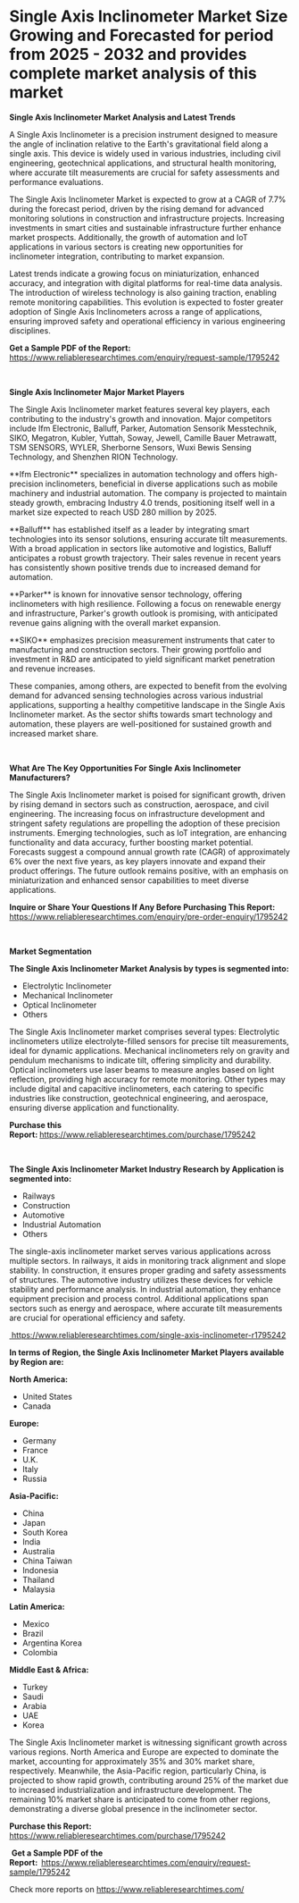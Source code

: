 <p><h1>Single Axis Inclinometer Market Size Growing and Forecasted for period from 2025 - 2032 and provides complete market analysis of this market</h1></p><p><strong>Single Axis Inclinometer Market Analysis and Latest Trends</strong></p>
<p><p>A Single Axis Inclinometer is a precision instrument designed to measure the angle of inclination relative to the Earth's gravitational field along a single axis. This device is widely used in various industries, including civil engineering, geotechnical applications, and structural health monitoring, where accurate tilt measurements are crucial for safety assessments and performance evaluations.</p><p>The Single Axis Inclinometer Market is expected to grow at a CAGR of 7.7% during the forecast period, driven by the rising demand for advanced monitoring solutions in construction and infrastructure projects. Increasing investments in smart cities and sustainable infrastructure further enhance market prospects. Additionally, the growth of automation and IoT applications in various sectors is creating new opportunities for inclinometer integration, contributing to market expansion. </p><p>Latest trends indicate a growing focus on miniaturization, enhanced accuracy, and integration with digital platforms for real-time data analysis. The introduction of wireless technology is also gaining traction, enabling remote monitoring capabilities. This evolution is expected to foster greater adoption of Single Axis Inclinometers across a range of applications, ensuring improved safety and operational efficiency in various engineering disciplines.</p></p>
<p><strong>Get a Sample PDF of the Report:&nbsp;</strong> <a href="https://www.reliableresearchtimes.com/enquiry/request-sample/1795242?utm_campaign=2035&utm_medium=2&utm_source=Github&utm_content=ia&utm_term=19022025&utm_id=single-axis-inclinometer">https://www.reliableresearchtimes.com/enquiry/request-sample/1795242</a></p>
<p>&nbsp;</p>
<p><strong>Single Axis Inclinometer Major Market Players</strong></p>
<p><p>The Single Axis Inclinometer market features several key players, each contributing to the industry's growth and innovation. Major competitors include Ifm Electronic, Balluff, Parker, Automation Sensorik Messtechnik, SIKO, Megatron, Kubler, Yuttah, Soway, Jewell, Camille Bauer Metrawatt, TSM SENSORS, WYLER, Sherborne Sensors, Wuxi Bewis Sensing Technology, and Shenzhen RION Technology.</p><p>**Ifm Electronic** specializes in automation technology and offers high-precision inclinometers, beneficial in diverse applications such as mobile machinery and industrial automation. The company is projected to maintain steady growth, embracing Industry 4.0 trends, positioning itself well in a market size expected to reach USD 280 million by 2025.</p><p>**Balluff** has established itself as a leader by integrating smart technologies into its sensor solutions, ensuring accurate tilt measurements. With a broad application in sectors like automotive and logistics, Balluff anticipates a robust growth trajectory. Their sales revenue in recent years has consistently shown positive trends due to increased demand for automation.</p><p>**Parker** is known for innovative sensor technology, offering inclinometers with high resilience. Following a focus on renewable energy and infrastructure, Parker's growth outlook is promising, with anticipated revenue gains aligning with the overall market expansion.</p><p>**SIKO** emphasizes precision measurement instruments that cater to manufacturing and construction sectors. Their growing portfolio and investment in R&D are anticipated to yield significant market penetration and revenue increases.</p><p>These companies, among others, are expected to benefit from the evolving demand for advanced sensing technologies across various industrial applications, supporting a healthy competitive landscape in the Single Axis Inclinometer market. As the sector shifts towards smart technology and automation, these players are well-positioned for sustained growth and increased market share.</p></p>
<p>&nbsp;</p>
<p><strong>What Are The Key Opportunities For Single Axis Inclinometer Manufacturers?</strong></p>
<p><p>The Single Axis Inclinometer market is poised for significant growth, driven by rising demand in sectors such as construction, aerospace, and civil engineering. The increasing focus on infrastructure development and stringent safety regulations are propelling the adoption of these precision instruments. Emerging technologies, such as IoT integration, are enhancing functionality and data accuracy, further boosting market potential. Forecasts suggest a compound annual growth rate (CAGR) of approximately 6% over the next five years, as key players innovate and expand their product offerings. The future outlook remains positive, with an emphasis on miniaturization and enhanced sensor capabilities to meet diverse applications.</p></p>
<p><strong>Inquire or Share Your Questions If Any Before Purchasing This Report:</strong> <a href="https://www.reliableresearchtimes.com/enquiry/pre-order-enquiry/1795242?utm_campaign=2035&utm_medium=2&utm_source=Github&utm_content=ia&utm_term=19022025&utm_id=single-axis-inclinometer">https://www.reliableresearchtimes.com/enquiry/pre-order-enquiry/1795242</a></p>
<p>&nbsp;</p>
<p><strong>Market Segmentation</strong></p>
<p><strong>The Single Axis Inclinometer Market Analysis by types is segmented into:</strong></p>
<p><ul><li>Electrolytic Inclinometer</li><li>Mechanical Inclinometer</li><li>Optical Inclinometer</li><li>Others</li></ul></p>
<p><p>The Single Axis Inclinometer market comprises several types: Electrolytic inclinometers utilize electrolyte-filled sensors for precise tilt measurements, ideal for dynamic applications. Mechanical inclinometers rely on gravity and pendulum mechanisms to indicate tilt, offering simplicity and durability. Optical inclinometers use laser beams to measure angles based on light reflection, providing high accuracy for remote monitoring. Other types may include digital and capacitive inclinometers, each catering to specific industries like construction, geotechnical engineering, and aerospace, ensuring diverse application and functionality.</p></p>
<p><strong>Purchase this Report:&nbsp;</strong><a href="https://www.reliableresearchtimes.com/purchase/1795242?utm_campaign=2035&utm_medium=2&utm_source=Github&utm_content=ia&utm_term=19022025&utm_id=single-axis-inclinometer">https://www.reliableresearchtimes.com/purchase/1795242</a></p>
<p>&nbsp;</p>
<p><strong>The Single Axis Inclinometer Market Industry Research by Application is segmented into:</strong></p>
<p><ul><li>Railways</li><li>Construction</li><li>Automotive</li><li>Industrial Automation</li><li>Others</li></ul></p>
<p><p>The single-axis inclinometer market serves various applications across multiple sectors. In railways, it aids in monitoring track alignment and slope stability. In construction, it ensures proper grading and safety assessments of structures. The automotive industry utilizes these devices for vehicle stability and performance analysis. In industrial automation, they enhance equipment precision and process control. Additional applications span sectors such as energy and aerospace, where accurate tilt measurements are crucial for operational efficiency and safety.</p></p>
<p><a href="https://www.reliableresearchtimes.com/single-axis-inclinometer-r1795242?utm_campaign=2035&utm_medium=2&utm_source=Github&utm_content=ia&utm_term=19022025&utm_id=single-axis-inclinometer">&nbsp;https://www.reliableresearchtimes.com/single-axis-inclinometer-r1795242</a></p>
<p><strong>In terms of Region, the Single Axis Inclinometer Market Players available by Region are:</strong></p>
<p>
    <p> <strong> North America: </strong>
        <ul>
            <li>United States</li>
            <li>Canada</li>
        </ul>
        </p> 
    <p> <strong> Europe: </strong>
        <ul>
            <li>Germany</li>
            <li>France</li>
            <li>U.K.</li>
            <li>Italy</li>
            <li>Russia</li>
        </ul>
        </p> 
    <p> <strong> Asia-Pacific: </strong>
        <ul>
            <li>China</li>
            <li>Japan</li>
            <li>South Korea</li>
            <li>India</li>
            <li>Australia</li>
            <li>China Taiwan</li>
            <li>Indonesia</li>
            <li>Thailand</li>
            <li>Malaysia</li>
        </ul>
        </p> 
    <p> <strong> Latin America: </strong>
        <ul>
            <li>Mexico</li>
            <li>Brazil</li>
            <li>Argentina Korea</li>
            <li>Colombia</li>
        </ul>
        </p> 
    <p> <strong> Middle East & Africa: </strong>
        <ul>
            <li>Turkey</li>
            <li>Saudi</li>
            <li>Arabia</li>
            <li>UAE</li>
            <li>Korea</li>
        </ul>
    </p>
    </p>
<p><p>The Single Axis Inclinometer market is witnessing significant growth across various regions. North America and Europe are expected to dominate the market, accounting for approximately 35% and 30% market share, respectively. Meanwhile, the Asia-Pacific region, particularly China, is projected to show rapid growth, contributing around 25% of the market due to increased industrialization and infrastructure development. The remaining 10% market share is anticipated to come from other regions, demonstrating a diverse global presence in the inclinometer sector.</p></p>
<p><strong>Purchase this Report: </strong><a href="https://www.reliableresearchtimes.com/purchase/1795242?utm_campaign=2035&utm_medium=2&utm_source=Github&utm_content=ia&utm_term=19022025&utm_id=single-axis-inclinometer">https://www.reliableresearchtimes.com/purchase/1795242</a></p>
<p>&nbsp;<strong>Get a Sample PDF of the Report:&nbsp;&nbsp;</strong><a href="https://www.reliableresearchtimes.com/enquiry/request-sample/1795242?utm_campaign=2035&utm_medium=2&utm_source=Github&utm_content=ia&utm_term=19022025&utm_id=single-axis-inclinometer">https://www.reliableresearchtimes.com/enquiry/request-sample/1795242</a></p>
<p><strong></strong></p>
<p>Check more reports on <a href="https://www.reliableresearchtimes.com/?utm_campaign=2035&utm_medium=2&utm_source=Github&utm_content=ia&utm_term=19022025&utm_id=single-axis-inclinometer">https://www.reliableresearchtimes.com/</a></p>